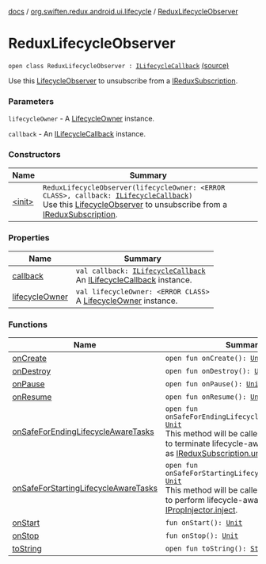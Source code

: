 [docs](../../index.md) / [org.swiften.redux.android.ui.lifecycle](../index.md) / [ReduxLifecycleObserver](./index.md)

# ReduxLifecycleObserver

`open class ReduxLifecycleObserver : `[`ILifecycleCallback`](../-i-lifecycle-callback/index.md) [(source)](https://github.com/protoman92/KotlinRedux/tree/master/android/android-lifecycle/src/main/java/org/swiften/redux/android/ui/lifecycle/AndroidLifecycle.kt#L41)

Use this [LifecycleObserver](#) to unsubscribe from a [IReduxSubscription](../../org.swiften.redux.core/-i-redux-subscription/index.md).

### Parameters

`lifecycleOwner` - A [LifecycleOwner](#) instance.

`callback` - An [ILifecycleCallback](../-i-lifecycle-callback/index.md) instance.

### Constructors

| Name | Summary |
|---|---|
| [&lt;init&gt;](-init-.md) | `ReduxLifecycleObserver(lifecycleOwner: <ERROR CLASS>, callback: `[`ILifecycleCallback`](../-i-lifecycle-callback/index.md)`)`<br>Use this [LifecycleObserver](#) to unsubscribe from a [IReduxSubscription](../../org.swiften.redux.core/-i-redux-subscription/index.md). |

### Properties

| Name | Summary |
|---|---|
| [callback](callback.md) | `val callback: `[`ILifecycleCallback`](../-i-lifecycle-callback/index.md)<br>An [ILifecycleCallback](../-i-lifecycle-callback/index.md) instance. |
| [lifecycleOwner](lifecycle-owner.md) | `val lifecycleOwner: <ERROR CLASS>`<br>A [LifecycleOwner](#) instance. |

### Functions

| Name | Summary |
|---|---|
| [onCreate](on-create.md) | `open fun onCreate(): `[`Unit`](https://kotlinlang.org/api/latest/jvm/stdlib/kotlin/-unit/index.html) |
| [onDestroy](on-destroy.md) | `open fun onDestroy(): `[`Unit`](https://kotlinlang.org/api/latest/jvm/stdlib/kotlin/-unit/index.html) |
| [onPause](on-pause.md) | `open fun onPause(): `[`Unit`](https://kotlinlang.org/api/latest/jvm/stdlib/kotlin/-unit/index.html) |
| [onResume](on-resume.md) | `open fun onResume(): `[`Unit`](https://kotlinlang.org/api/latest/jvm/stdlib/kotlin/-unit/index.html) |
| [onSafeForEndingLifecycleAwareTasks](on-safe-for-ending-lifecycle-aware-tasks.md) | `open fun onSafeForEndingLifecycleAwareTasks(): `[`Unit`](https://kotlinlang.org/api/latest/jvm/stdlib/kotlin/-unit/index.html)<br>This method will be called when it is safe to terminate lifecycle-aware tasks, such as [IReduxSubscription.unsubscribe](../../org.swiften.redux.core/-i-redux-subscription/unsubscribe.md). |
| [onSafeForStartingLifecycleAwareTasks](on-safe-for-starting-lifecycle-aware-tasks.md) | `open fun onSafeForStartingLifecycleAwareTasks(): `[`Unit`](https://kotlinlang.org/api/latest/jvm/stdlib/kotlin/-unit/index.html)<br>This method will be called when it is safe to perform lifecycle-aware tasks, such as [IPropInjector.inject](../../org.swiften.redux.ui/-i-prop-injector/inject.md). |
| [onStart](on-start.md) | `fun onStart(): `[`Unit`](https://kotlinlang.org/api/latest/jvm/stdlib/kotlin/-unit/index.html) |
| [onStop](on-stop.md) | `fun onStop(): `[`Unit`](https://kotlinlang.org/api/latest/jvm/stdlib/kotlin/-unit/index.html) |
| [toString](to-string.md) | `open fun toString(): `[`String`](https://kotlinlang.org/api/latest/jvm/stdlib/kotlin/-string/index.html) |
